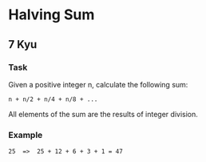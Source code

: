 # Halving Sum
## 7 Kyu

### Task

Given a positive integer n, calculate the following sum:
```
n + n/2 + n/4 + n/8 + ...
```
All elements of the sum are the results of integer division.

### Example
```
25  =>  25 + 12 + 6 + 3 + 1 = 47
```

